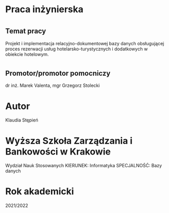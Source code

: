 # Praca inżynierska

# <h2>Temat pracy</h2>

<p>Projekt i implementacja relacyjno-dokumentowej bazy danych obsługującej proces rezerwacji usług hotelarsko-turystycznych i dodatkowych w obiekcie hotelowym.
</p>

# <h2>Promotor/promotor pomocniczy</h2>

<p>dr inż. Marek Valenta, mgr Grzegorz Stolecki</p>

# Autor

<p>Klaudia Stępień</p>

# Wyższa Szkoła Zarządzania i Bankowości w Krakowie

<p>Wydział Nauk Stosowanych
KIERUNEK: Informatyka
SPECJALNOŚĆ: Bazy danych
</p>

# Rok akademicki

<p>2021/2022</p>
